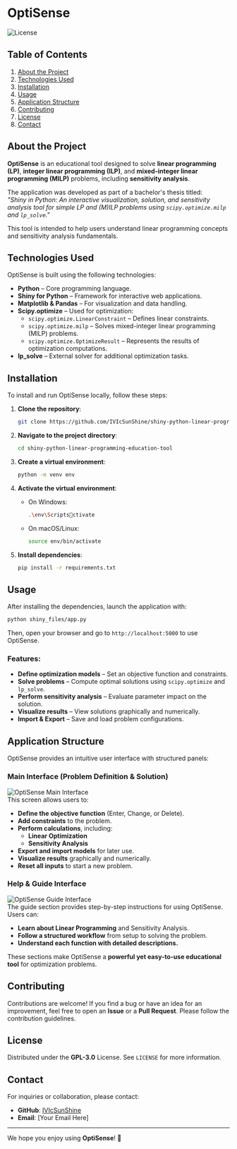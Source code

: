 # OptiSense

![License](https://img.shields.io/badge/License-GPL--3.0-blue)

## Table of Contents

1. [About the Project](#about-the-project)
2. [Technologies Used](#technologies-used)
3. [Installation](#installation)
4. [Usage](#usage)
5. [Application Structure](#application-structure)
6. [Contributing](#contributing)
7. [License](#license)
8. [Contact](#contact)

## About the Project

**OptiSense** is an educational tool designed to solve **linear programming (LP)**, **integer linear programming (ILP)**, and **mixed-integer linear programming (MILP)** problems, including **sensitivity analysis**. 

The application was developed as part of a bachelor's thesis titled:  
*"Shiny in Python: An interactive visualization, solution, and sensitivity analysis tool for simple LP and (M)ILP problems using `scipy.optimize.milp` and `lp_solve`."*

This tool is intended to help users understand linear programming concepts and sensitivity analysis fundamentals.

## Technologies Used

OptiSense is built using the following technologies:

- **Python** – Core programming language.
- **Shiny for Python** – Framework for interactive web applications.
- **Matplotlib & Pandas** – For visualization and data handling.
- **Scipy.optimize** – Used for optimization:
  - `scipy.optimize.LinearConstraint` – Defines linear constraints.
  - `scipy.optimize.milp` – Solves mixed-integer linear programming (MILP) problems.
  - `scipy.optimize.OptimizeResult` – Represents the results of optimization computations.
- **lp_solve** – External solver for additional optimization tasks.

## Installation

To install and run OptiSense locally, follow these steps:

1. **Clone the repository**:

    ```bash
    git clone https://github.com/IVIcSunShine/shiny-python-linear-programming-education-tool.git
    ```

2. **Navigate to the project directory**:

    ```bash
    cd shiny-python-linear-programming-education-tool
    ```

3. **Create a virtual environment**:

    ```bash
    python -m venv env
    ```

4. **Activate the virtual environment**:

    - On Windows:

        ```bash
        .\env\Scriptsctivate
        ```

    - On macOS/Linux:

        ```bash
        source env/bin/activate
        ```

5. **Install dependencies**:

    ```bash
    pip install -r requirements.txt
    ```

## Usage

After installing the dependencies, launch the application with:

```bash
python shiny_files/app.py
```

Then, open your browser and go to `http://localhost:5000` to use OptiSense.

### Features:

- **Define optimization models** – Set an objective function and constraints.
- **Solve problems** – Compute optimal solutions using `scipy.optimize` and `lp_solve`.
- **Perform sensitivity analysis** – Evaluate parameter impact on the solution.
- **Visualize results** – View solutions graphically and numerically.
- **Import & Export** – Save and load problem configurations.

## Application Structure

OptiSense provides an intuitive user interface with structured panels:

### **Main Interface (Problem Definition & Solution)**
![OptiSense Main Interface](./path-to-screenshot1.png)  
This screen allows users to:
- **Define the objective function** (Enter, Change, or Delete).
- **Add constraints** to the problem.
- **Perform calculations**, including:
  - **Linear Optimization**
  - **Sensitivity Analysis**
- **Export and import models** for later use.
- **Visualize results** graphically and numerically.
- **Reset all inputs** to start a new problem.

### **Help & Guide Interface**
![OptiSense Guide Interface](./path-to-screenshot2.png)  
The guide section provides step-by-step instructions for using OptiSense. Users can:
- **Learn about Linear Programming** and Sensitivity Analysis.
- **Follow a structured workflow** from setup to solving the problem.
- **Understand each function with detailed descriptions.**

These sections make OptiSense a **powerful yet easy-to-use educational tool** for optimization problems.

## Contributing

Contributions are welcome! If you find a bug or have an idea for an improvement, feel free to open an **Issue** or a **Pull Request**. Please follow the contribution guidelines.

## License

Distributed under the **GPL-3.0** License. See `LICENSE` for more information.

## Contact

For inquiries or collaboration, please contact:

- **GitHub**: [IVIcSunShine](https://github.com/IVIcSunShine)
- **Email**: [Your Email Here]

---

We hope you enjoy using **OptiSense**! 🚀
